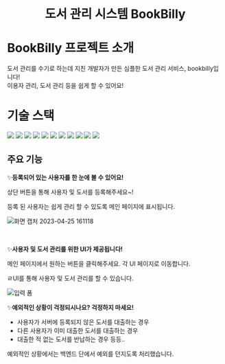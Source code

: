 <div align="center">
<h1> 도서 관리 시스템 BookBilly </h1>
</div>


# BookBilly 프로젝트 소개

도서 관리를 수기로 하는데 지친 개발자가 만든 심플한 도서 관리 서비스, bookbilly입니다!  
이용자 관리, 도서 관리 등을 쉽게 할 수 있어요!

# 기술 스택

<div>
    <img src="https://img.shields.io/badge/java-007396?style=for-the-badge&logo=java&logoColor=white">
    <img src="https://img.shields.io/badge/spring boot-6DB33F?style=for-the-badge&logo=springboot&logoColor=white">
    <img src="https://img.shields.io/badge/spring data jpa-6DB33F?style=for-the-badge&logo=spring&logoColor=white">
    <img src="https://img.shields.io/badge/MySQL-4479A1?style=for-the-badge&logo=mysql&logoColor=white">
    <img src="https://img.shields.io/badge/H2-0078D4?style=for-the-badge&logo=wikidata&logoColor=white">
    <img src="https://img.shields.io/badge/aws-232F3E?style=for-the-badge&logo=amazon aws&logoColor=white">
    <img src="https://img.shields.io/badge/ec2-FF9900?style=for-the-badge&logo=amazon ec2&logoColor=white">
    <img src="https://img.shields.io/badge/html-E34F26?style=for-the-badge&logo=html5&logoColor=white">
    <img src="https://img.shields.io/badge/css-1572B6?style=for-the-badge&logo=css3&logoColor=white">
    <img src="https://img.shields.io/badge/jquery-0769AD?style=for-the-badge&logo=jquery&logoColor=white">
    <img src="https://img.shields.io/badge/mustache-FF7800?style=for-the-badge&logo=mustache&logoColor=white">
</div>


## 주요 기능
 
✨**등록되어 있는 사용자를 한 눈에 볼 수 있어요!**

상단 버튼을 통해 사용자 및 도서를 등록해주세요~!

등록 된 사용자는 쉽게 관리 할 수 있도록 메인 페이지에 표시됩니다.

![화면 캡처 2023-04-25 161118](https://user-images.githubusercontent.com/76809524/234202895-5372c9b5-fb50-4470-b765-34221d0501f0.png)

<br>

✨**사용자 및 도서 관리를 위한 UI가 제공됩니다!**

메인 페이지에서 원하는 버튼을 클릭해주세요. 각 UI 페이지로 이동합니다.

ㄹUI를 통해 사용자 및 도서 관리를 할 수 있습니다.


![입력 폼](https://user-images.githubusercontent.com/76809524/234202900-fe0a55f0-a628-4432-9ffa-03626754eec0.png)




✨**예외적인 상황이 걱정되시나요? 걱정하지 마세요!**
- 사용자가 서버에 등록되지 않은 도서를 대출하는 경우
- 다른 사용자가 이미 대출한 도서를 대출하는 경우 
- 대출한 적 없는 도서를 반납하는 경우 등등..

예외적인 상황에서는 백엔드 단에서 예외를 던지도록 처리했습니다.






